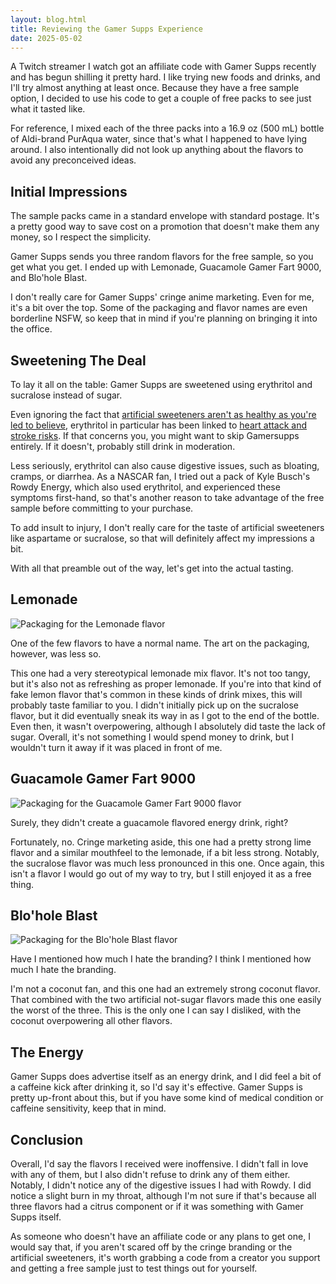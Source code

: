 ```yaml
---
layout: blog.html
title: Reviewing the Gamer Supps Experience
date: 2025-05-02
---
```

A Twitch streamer I watch got an affiliate code with Gamer Supps recently and has begun shilling it pretty hard. I like trying new foods and drinks, and I'll try almost anything at least once. Because they have a free sample option, I decided to use his code to get a couple of free packs to see just what it tasted like.
<!-- more -->

For reference, I mixed each of the three packs into a 16.9 oz (500 mL) bottle of Aldi-brand PurAqua water, since that's what I happened to have lying around. I also intentionally did not look up anything about the flavors to avoid any preconceived ideas.

## Initial Impressions

The sample packs came in a standard envelope with standard postage. It's a pretty good way to save cost on a promotion that doesn't make them any money, so I respect the simplicity.

Gamer Supps sends you three random flavors for the free sample, so you get what you get. I ended up with Lemonade, Guacamole Gamer Fart 9000, and Blo'hole Blast.

I don't really care for Gamer Supps' cringe anime marketing. Even for me, it's a bit over the top. Some of the packaging and flavor names are even borderline NSFW, so keep that in mind if you're planning on bringing it into the office.

## Sweetening The Deal

To lay it all on the table: Gamer Supps are sweetened using erythritol and sucralose instead of sugar.

Even ignoring the fact that [artificial sweeteners aren't as healthy as you're led to believe](https://health.clevelandclinic.org/whats-worse-sugar-or-artificial-sweetener), erythritol in particular has been linked to [heart attack and stroke risks](https://health.clevelandclinic.org/erythritol). If that concerns you, you might want to skip Gamersupps entirely. If it doesn't, probably still drink in moderation.

Less seriously, erythritol can also cause digestive issues, such as bloating, cramps, or diarrhea. As a NASCAR fan, I tried out a pack of Kyle Busch's Rowdy Energy, which also used erythritol, and experienced these symptoms first-hand, so that's another reason to take advantage of the free sample before committing to your purchase.

To add insult to injury, I don't really care for the taste of artificial sweeteners like aspartame or sucralose, so that will definitely affect my impressions a bit.

With all that preamble out of the way, let's get into the actual tasting.

## Lemonade

![Packaging for the Lemonade flavor](https://i.snap.as/0mu01Eag.jpg)

One of the few flavors to have a normal name. The art on the packaging, however, was less so.

This one had a very stereotypical lemonade mix flavor. It's not too tangy, but it's also not as refreshing as proper lemonade. If you're into that kind of fake lemon flavor that's common in these kinds of drink mixes, this will probably taste familiar to you. I didn't initially pick up on the sucralose flavor, but it did eventually sneak its way in as I got to the end of the bottle. Even then, it wasn't overpowering, although I absolutely did taste the lack of sugar. Overall, it's not something I would spend money to drink, but I wouldn't turn it away if it was placed in front of me.

## Guacamole Gamer Fart 9000

![Packaging for the Guacamole Gamer Fart 9000 flavor](https://i.snap.as/sLT5t8YI.jpg)

Surely, they didn't create a guacamole flavored energy drink, right?

Fortunately, no. Cringe marketing aside, this one had a pretty strong lime flavor and a similar mouthfeel to the lemonade, if a bit less strong. Notably, the sucralose flavor was much less pronounced in this one. Once again, this isn't a flavor I would go out of my way to try, but I still enjoyed it as a free thing. 

## Blo'hole Blast

![Packaging for the Blo'hole Blast flavor](https://i.snap.as/oxLOmEZ9.jpg)

Have I mentioned how much I hate the branding? I think I mentioned how much I hate the branding.

I'm not a coconut fan, and this one had an extremely strong coconut flavor. That combined with the two artificial not-sugar flavors made this one easily the worst of the three. This is the only one I can say I disliked, with the coconut overpowering all other flavors.

## The Energy

Gamer Supps does advertise itself as an energy drink, and I did feel a bit of a caffeine kick after drinking it, so I'd say it's effective. Gamer Supps is pretty up-front about this, but if you have some kind of medical condition or caffeine sensitivity, keep that in mind.

## Conclusion

Overall, I'd say the flavors I received were inoffensive. I didn't fall in love with any of them, but I also didn't refuse to drink any of them either. Notably, I didn't notice any of the digestive issues I had with Rowdy. I did notice a slight burn in my throat, although I'm not sure if that's because all three flavors had a citrus component or if it was something with Gamer Supps itself.

As someone who doesn't have an affiliate code or any plans to get one, I would say that, if you aren't scared off by the cringe branding or the artificial sweeteners, it's worth grabbing a code from a creator you support and getting a free sample just to test things out for yourself. 